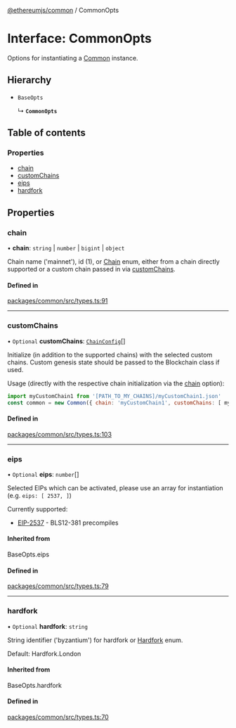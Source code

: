 [@ethereumjs/common](../README.md) / CommonOpts

# Interface: CommonOpts

Options for instantiating a [Common](../classes/Common.md) instance.

## Hierarchy

- `BaseOpts`

  ↳ **`CommonOpts`**

## Table of contents

### Properties

- [chain](CommonOpts.md#chain)
- [customChains](CommonOpts.md#customchains)
- [eips](CommonOpts.md#eips)
- [hardfork](CommonOpts.md#hardfork)

## Properties

### chain

• **chain**: `string` \| `number` \| `bigint` \| `object`

Chain name ('mainnet'), id (1), or [Chain](../enums/Chain.md) enum,
either from a chain directly supported or a custom chain
passed in via [customChains](CommonOpts.md#customchains).

#### Defined in

[packages/common/src/types.ts:91](https://github.com/ethereumjs/ethereumjs-monorepo/blob/master/packages/common/src/types.ts#L91)

___

### customChains

• `Optional` **customChains**: [`ChainConfig`](ChainConfig.md)[]

Initialize (in addition to the supported chains) with the selected
custom chains. Custom genesis state should be passed to the Blockchain class if used.

Usage (directly with the respective chain initialization via the [chain](CommonOpts.md#chain) option):

```javascript
import myCustomChain1 from '[PATH_TO_MY_CHAINS]/myCustomChain1.json'
const common = new Common({ chain: 'myCustomChain1', customChains: [ myCustomChain1 ]})
```

#### Defined in

[packages/common/src/types.ts:103](https://github.com/ethereumjs/ethereumjs-monorepo/blob/master/packages/common/src/types.ts#L103)

___

### eips

• `Optional` **eips**: `number`[]

Selected EIPs which can be activated, please use an array for instantiation
(e.g. `eips: [ 2537, ]`)

Currently supported:

- [EIP-2537](https://eips.ethereum.org/EIPS/eip-2537) - BLS12-381 precompiles

#### Inherited from

BaseOpts.eips

#### Defined in

[packages/common/src/types.ts:79](https://github.com/ethereumjs/ethereumjs-monorepo/blob/master/packages/common/src/types.ts#L79)

___

### hardfork

• `Optional` **hardfork**: `string`

String identifier ('byzantium') for hardfork or [Hardfork](../enums/Hardfork.md) enum.

Default: Hardfork.London

#### Inherited from

BaseOpts.hardfork

#### Defined in

[packages/common/src/types.ts:70](https://github.com/ethereumjs/ethereumjs-monorepo/blob/master/packages/common/src/types.ts#L70)
